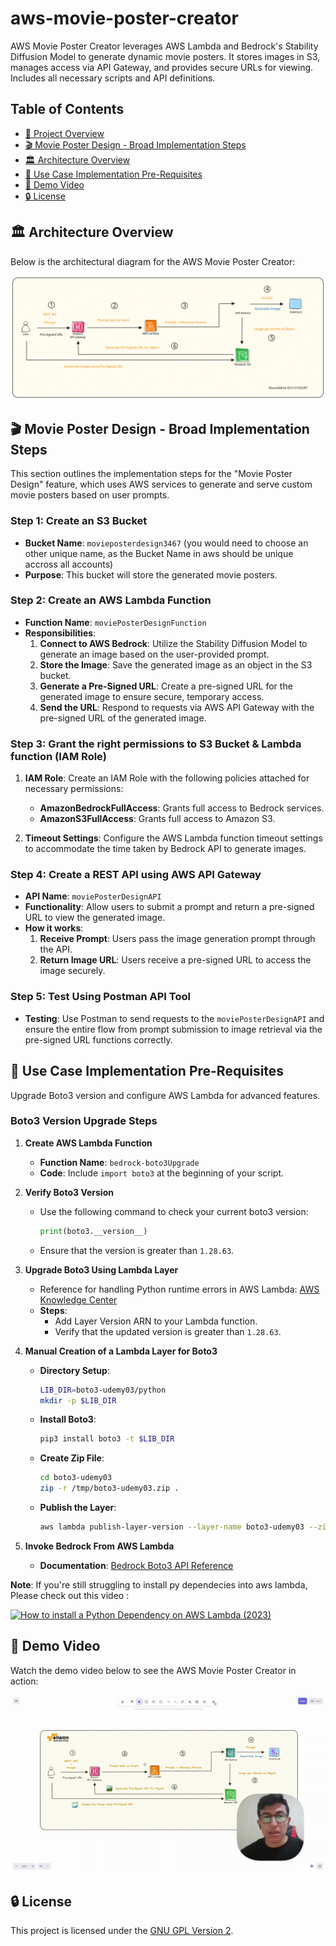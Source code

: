 # aws-movie-poster-creator
AWS Movie Poster Creator leverages AWS Lambda and Bedrock's Stability Diffusion Model to generate dynamic movie posters. It stores images in S3, manages access via API Gateway, and provides secure URLs for viewing. Includes all necessary scripts and API definitions.

## Table of Contents

- [🌟 Project Overview](#aws-movie-poster-creator)
- [🎬 Movie Poster Design - Broad Implementation Steps](#steps)
- [🏛 Architecture Overview](#architecture-overview)
- [🚀 Use Case Implementation Pre-Requisites](#use-case-implementation-pre-requisites)
- [🎥 Demo Video](#demo-video)
- [🔒 License](#license)

## 🏛 Architecture Overview

Below is the architectural diagram for the AWS Movie Poster Creator:

![AWS Movie Poster Creator Architecture](assets/aws-movie-poster-creator-architecture.excalidraw.svg)

## 🎬 Movie Poster Design - Broad Implementation Steps

This section outlines the implementation steps for the "Movie Poster Design" feature, which uses AWS services to generate and serve custom movie posters based on user prompts.

### Step 1: Create an S3 Bucket

- **Bucket Name**: `movieposterdesign3467` (you would need to choose an other unique name, as the Bucket Name in aws should be unique accross all accounts)
- **Purpose**: This bucket will store the generated movie posters.

### Step 2: Create an AWS Lambda Function

- **Function Name**: `moviePosterDesignFunction`
- **Responsibilities**:
  1. **Connect to AWS Bedrock**: Utilize the Stability Diffusion Model to generate an image based on the user-provided prompt.
  2. **Store the Image**: Save the generated image as an object in the S3 bucket.
  3. **Generate a Pre-Signed URL**: Create a pre-signed URL for the generated image to ensure secure, temporary access.
  4. **Send the URL**: Respond to requests via AWS API Gateway with the pre-signed URL of the generated image.


### Step 3: Grant the right permissions to S3 Bucket & Lambda function (IAM Role)

1. **IAM Role**: Create an IAM Role with the following policies attached for necessary permissions:
   - **AmazonBedrockFullAccess**: Grants full access to Bedrock services.
   - **AmazonS3FullAccess**: Grants full access to Amazon S3.

2. **Timeout Settings**: Configure the AWS Lambda function timeout settings to accommodate the time taken by Bedrock API to generate images.


### Step 4: Create a REST API using AWS API Gateway

- **API Name**: `moviePosterDesignAPI`
- **Functionality**: Allow users to submit a prompt and return a pre-signed URL to view the generated image.
- **How it works**:
  1. **Receive Prompt**: Users pass the image generation prompt through the API.
  2. **Return Image URL**: Users receive a pre-signed URL to access the image securely.

### Step 5: Test Using Postman API Tool

- **Testing**: Use Postman to send requests to the `moviePosterDesignAPI` and ensure the entire flow from prompt submission to image retrieval via the pre-signed URL functions correctly.

## 🚀 Use Case Implementation Pre-Requisites

Upgrade Boto3 version and configure AWS Lambda for advanced features.

### Boto3 Version Upgrade Steps

1. **Create AWS Lambda Function**
   - **Function Name**: `bedrock-boto3Upgrade`
   - **Code**: Include `import boto3` at the beginning of your script.

2. **Verify Boto3 Version**
   - Use the following command to check your current boto3 version:
     ```python
     print(boto3.__version__)
     ```
   - Ensure that the version is greater than `1.28.63`.

3. **Upgrade Boto3 Using Lambda Layer**
   - Reference for handling Python runtime errors in AWS Lambda: [AWS Knowledge Center](https://repost.aws/knowledge-center/lambda-python-runtime-errors)
   - **Steps**:
     - Add Layer Version ARN to your Lambda function.
     - Verify that the updated version is greater than `1.28.63`.

4. **Manual Creation of a Lambda Layer for Boto3**
   - **Directory Setup**:
     ```bash
     LIB_DIR=boto3-udemy03/python
     mkdir -p $LIB_DIR
     ```
   - **Install Boto3**:
     ```bash
     pip3 install boto3 -t $LIB_DIR
     ```
   - **Create Zip File**:
     ```bash
     cd boto3-udemy03
     zip -r /tmp/boto3-udemy03.zip .
     ```
   - **Publish the Layer**:
     ```bash
     aws lambda publish-layer-version --layer-name boto3-udemy03 --zip-file fileb:///tmp/boto3-udemy03.zip
     ```

5. **Invoke Bedrock From AWS Lambda**
   - **Documentation**: [Bedrock Boto3 API Reference](https://boto3.amazonaws.com/v1/documentation/api/latest/reference/services/bedrock-runtime.html)

**Note**: If you're still struggling to install py dependecies into aws lambda, Please check out  this video :

[![How to install a Python Dependency on AWS Lambda (2023)](http://img.youtube.com/vi/iluJFDUh-ck/0.jpg)](http://www.youtube.com/watch?v=iluJFDUh-ck "How to install a Python Dependency on AWS Lambda (2023)")

## 🎥 Demo Video

Watch the demo video below to see the AWS Movie Poster Creator in action:

[![Watch the video](assets/thumbnail.png)](https://github.com/nour3467/aws-movie-poster-creator/assets/your_video_file.mp4)

## 🔒 License

This project is licensed under the [GNU GPL Version 2](https://www.gnu.org/licenses/old-licenses/gpl-2.0.en.html).
